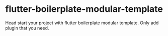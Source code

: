 # flutter-boilerplate-modular-template
Head start your project with flutter boilerplate modular template. Only add plugin that you need.

